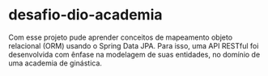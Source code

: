 # desafio-dio-academia

Com esse projeto pude aprender conceitos de mapeamento objeto relacional (ORM) usando o Spring Data JPA. 
Para isso, uma API RESTful foi desenvolvida com ênfase na modelagem de suas entidades, no domínio de uma academia de ginástica.
